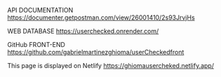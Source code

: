 
API DOCUMENTATION  https://documenter.getpostman.com/view/26001410/2s93JrvjHs

WEB DATABASE https://userchecked.onrender.com/

GitHub FRONT-END https://github.com/gabrielmartinezghioma/userCheckedfront

This page is displayed on Netlify https://ghiomausercheked.netlify.app/